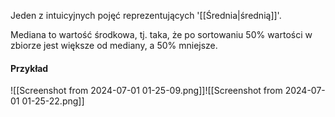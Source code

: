 Jeden z intuicyjnych pojęć reprezentujących '[[Średnia|średnią]]'. 

Mediana to wartość środkowa, tj. taka, że po sortowaniu 50% wartości w zbiorze jest większe od mediany, a 50% mniejsze. 

#### Przykład
![[Screenshot from 2024-07-01 01-25-09.png]]![[Screenshot from 2024-07-01 01-25-22.png]]
